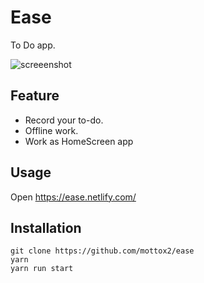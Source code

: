 
# Ease
To Do app.

![screeenshot](https://img.esa.io/uploads/production/attachments/6967/2018/04/14/4651/04b4d7d2-141f-4ffd-84ce-f9d33e08f57e.png)

## Feature
- Record your to-do.
- Offline work. 
- Work as HomeScreen app

## Usage
Open <https://ease.netlify.com/>

## Installation
```
git clone https://github.com/mottox2/ease
yarn
yarn run start
```
